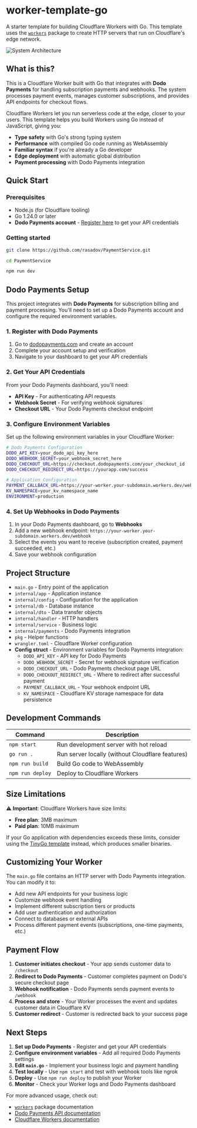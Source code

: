 # worker-template-go

A starter template for building Cloudflare Workers with Go. This template uses the [`workers`](https://github.com/syumai/workers) package to create HTTP servers that run on Cloudflare's edge network.

![System Architecture](./architecture-diagram.png)

## What is this?

This is a Cloudflare Worker built with Go that integrates with **Dodo Payments** for handling subscription payments and webhooks. The system processes payment events, manages customer subscriptions, and provides API endpoints for checkout flows.

Cloudflare Workers let you run serverless code at the edge, closer to your users. This template helps you build Workers using Go instead of JavaScript, giving you:

- **Type safety** with Go's strong typing system
- **Performance** with compiled Go code running as WebAssembly
- **Familiar syntax** if you're already a Go developer
- **Edge deployment** with automatic global distribution
- **Payment processing** with Dodo Payments integration

## Quick Start

### Prerequisites
- Node.js (for Cloudflare tooling)
- Go 1.24.0 or later
- **Dodo Payments account** - [Register here](https://dodopayments.com) to get your API credentials

### Getting started
```bash
git clone https://github.com/rasadov/PaymentService.git

cd PaymentService

npm run dev
```

## Dodo Payments Setup

This project integrates with **Dodo Payments** for subscription billing and payment processing. You'll need to set up a Dodo Payments account and configure the required environment variables.

### 1. Register with Dodo Payments
1. Go to [dodopayments.com](https://dodopayments.com) and create an account
2. Complete your account setup and verification
3. Navigate to your dashboard to get your API credentials

### 2. Get Your API Credentials
From your Dodo Payments dashboard, you'll need:
- **API Key** - For authenticating API requests
- **Webhook Secret** - For verifying webhook signatures
- **Checkout URL** - Your Dodo Payments checkout endpoint

### 3. Configure Environment Variables
Set up the following environment variables in your Cloudflare Worker:

```bash
# Dodo Payments Configuration
DODO_API_KEY=your_dodo_api_key_here
DODO_WEBHOOK_SECRET=your_webhook_secret_here  
DODO_CHECKOUT_URL=https://checkout.dodopayments.com/your_checkout_id
DODO_CHECKOUT_REDIRECT_URL=https://yourapp.com/success

# Application Configuration  
PAYMENT_CALLBACK_URL=https://your-worker.your-subdomain.workers.dev/webhook
KV_NAMESPACE=your_kv_namespace_name
ENVIRONMENT=production
```

### 4. Set Up Webhooks in Dodo Payments
1. In your Dodo Payments dashboard, go to **Webhooks**
2. Add a new webhook endpoint: `https://your-worker.your-subdomain.workers.dev/webhook`
3. Select the events you want to receive (subscription created, payment succeeded, etc.)
4. Save your webhook configuration

## Project Structure

- `main.go` - Entry point of the application
- `internal/app` - Application instance
- `internal/config` - Configuration for the application
- `internal/db` - Database instance
- `internal/dto` - Data transfer objects
- `internal/handler` - HTTP handlers
- `internal/service` - Business logic
- `internal/payments` - Dodo Payments integration
- `pkg` - Helper functions
- `wrangler.toml` - Cloudflare Worker configuration
- **Config struct** - Environment variables for Dodo Payments integration:
  - `DODO_API_KEY` - API key for Dodo Payments
  - `DODO_WEBHOOK_SECRET` - Secret for webhook signature verification
  - `DODO_CHECKOUT_URL` - Dodo Payments checkout page URL
  - `DODO_CHECKOUT_REDIRECT_URL` - Where to redirect after successful payment
  - `PAYMENT_CALLBACK_URL` - Your webhook endpoint URL
  - `KV_NAMESPACE` - Cloudflare KV storage namespace for data persistence

## Development Commands

| Command | Description |
|---------|-------------|
| `npm start` | Run development server with hot reload |
| `go run .` | Run server locally (without Cloudflare features) |
| `npm run build` | Build Go code to WebAssembly |
| `npm run deploy` | Deploy to Cloudflare Workers |

## Size Limitations

⚠️ **Important**: Cloudflare Workers have size limits:
- **Free plan**: 3MB maximum
- **Paid plan**: 10MB maximum

If your Go application with dependencies exceeds these limits, consider using the [TinyGo template](https://github.com/syumai/workers/tree/main/_templates/cloudflare/worker-tinygo) instead, which produces smaller binaries.

## Customizing Your Worker

The `main.go` file contains an HTTP server with Dodo Payments integration. You can modify it to:
- Add new API endpoints for your business logic
- Customize webhook event handling
- Implement different subscription tiers or products
- Add user authentication and authorization
- Connect to databases or external APIs
- Process different payment events (subscriptions, one-time payments, etc.)

## Payment Flow

1. **Customer initiates checkout** - Your app sends customer data to `/checkout`
2. **Redirect to Dodo Payments** - Customer completes payment on Dodo's secure checkout page
3. **Webhook notification** - Dodo Payments sends payment events to `/webhook`
4. **Process and store** - Your Worker processes the event and updates customer data in Cloudflare KV
5. **Customer redirect** - Customer is redirected back to your success page

## Next Steps

1. **Set up Dodo Payments** - Register and get your API credentials
2. **Configure environment variables** - Add all required Dodo Payments settings
3. **Edit `main.go`** - Implement your business logic and payment handling
4. **Test locally** - Use `npm start` and test with webhook tools like ngrok
5. **Deploy** - Use `npm run deploy` to publish your Worker
6. **Monitor** - Check your Worker logs and Dodo Payments dashboard

For more advanced usage, check out:
- [`workers`](https://github.com/syumai/workers) package documentation
- [Dodo Payments API documentation](https://docs.dodopayments.com)
- [Cloudflare Workers documentation](https://developers.cloudflare.com/workers/)
